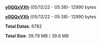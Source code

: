 [**y0QQxVXh**](/data/y0QQxVXh.txt) (05/12/22 - 05:38)- 12990 bytes

[**y0QQxVXh**](/data/y0QQxVXh.txt) (05/12/22 - 05:38)- 12990 bytes

**Total Datas**: 6782

**Total Size**: 39.79 MB / 39.8 MB